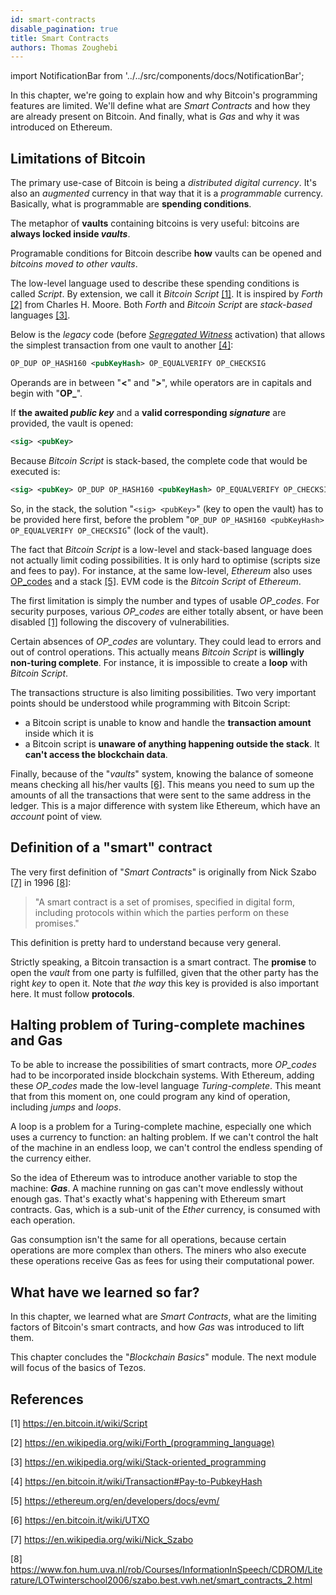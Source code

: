 ```yaml
---
id: smart-contracts
disable_pagination: true
title: Smart Contracts
authors: Thomas Zoughebi
---
```


import NotificationBar from '../../src/components/docs/NotificationBar';

In this chapter, we're going to explain how and why Bitcoin's programming features are limited. We'll define what are _Smart Contracts_ and how they are already present on Bitcoin. And finally, what is _Gas_ and why it was introduced on Ethereum.

## Limitations of Bitcoin
The primary use-case of Bitcoin is being a *distributed digital currency*. It's also an *augmented* currency in that way that it is a *programmable* currency. Basically, what is programmable are **spending conditions**.

The metaphor of **vaults** containing bitcoins is very useful: bitcoins are **always locked inside _vaults_**.

Programable conditions for Bitcoin describe **how** vaults can be opened and *bitcoins moved to other vaults*.

The low-level language used to describe these spending conditions is called *Script*. By extension, we call it *Bitcoin Script* [[1]](/blockchain-basics/smart-contracts#references). It is inspired by *Forth* [[2]](/blockchain-basics/smart-contracts#references) from Charles H. Moore. Both *Forth* and *Bitcoin Script* are *stack-based* languages [[3]](/blockchain-basics/smart-contracts#references).

Below is the *legacy* code (before [*Segregated Witness*](https://en.bitcoin.it/wiki/Segregated_Witness) activation) that allows the simplest transaction from one vault to another [[4]](/blockchain-basics/smart-contracts#references):

```xml
OP_DUP OP_HASH160 <pubKeyHash> OP_EQUALVERIFY OP_CHECKSIG
```

Operands are in between "**<**" and "**>**", while operators are in capitals and begin with "**OP_**".

If **the awaited _public key_** and a **valid corresponding _signature_** are provided, the vault is opened:

```xml
<sig> <pubKey> 
```

Because *Bitcoin Script* is stack-based, the complete code that would be executed is:

```xml
<sig> <pubKey> OP_DUP OP_HASH160 <pubKeyHash> OP_EQUALVERIFY OP_CHECKSIG
```

So, in the stack, the solution "`<sig> <pubKey>`" (key to open the vault) has to be provided here first, before the problem "`OP_DUP OP_HASH160 <pubKeyHash> OP_EQUALVERIFY OP_CHECKSIG`" (lock of the vault).

The fact that *Bitcoin Script* is a low-level and stack-based language does not actually limit coding possibilities. It is only hard to optimise (scripts size and fees to pay). For instance, at the same low-level, *Ethereum* also uses [OP_codes](https://www.ethervm.io/) and a stack [[5]](/blockchain-basics/smart-contracts#references). EVM code is the _Bitcoin Script_ of _Ethereum_.

The first limitation is simply the number and types of usable *OP_codes*. For security purposes, various *OP_codes* are either totally absent, or have been disabled [[1]](/blockchain-basics/smart-contracts#references) following the discovery of vulnerabilities.

Certain absences of *OP_codes* are voluntary. They could lead to errors and out of control operations. This actually means *Bitcoin Script* is **willingly non-turing complete**. For instance, it is impossible to create a **loop** with *Bitcoin Script*.

The transactions structure is also limiting possibilities. Two very important points should be understood while programming with Bitcoin Script:
- a Bitcoin script is unable to know and handle the **transaction amount** inside which it is
- a Bitcoin script is **unaware of anything happening outside the stack**. It **can't access the blockchain data**.

Finally, because of the "*vaults*" system, knowing the balance of someone means checking all his/her vaults [[6]](/blockchain-basics/smart-contracts#references). 
This means you need to sum up the amounts of all the transactions that were sent to the same address in the ledger.
This is a major difference with system like Ethereum, which have an *account* point of view.

## Definition of a "smart" contract
The very first definition of "*Smart Contracts*" is originally from Nick Szabo [[7]](/blockchain-basics/smart-contracts#references) in 1996 [[8]](/blockchain-basics/smart-contracts#references):

<NotificationBar>
  <p>
  <blockquote>"A smart contract is a set of promises, specified in digital form, including protocols within which the parties perform on these promises."</blockquote>
  </p>
</NotificationBar>

This definition is pretty hard to understand because very general.

Strictly speaking, a Bitcoin transaction is a smart contract. The **promise** to open the *vault* from one party is fulfilled, given that the other party has the right *key* to open it. Note that *the way* this key is provided is also important here. It must follow **protocols**.

## Halting problem of Turing-complete machines and Gas
To be able to increase the possibilities of smart contracts, more *OP_codes* had to be incorporated inside blockchain systems. With Ethereum, adding these *OP_codes* made the low-level language _Turing-complete_. This meant that from this moment on, one could program any kind of operation, including *jumps* and *loops*.

A loop is a problem for a Turing-complete machine, especially one which uses a currency to function: an halting problem. If we can't control the halt of the machine in an endless loop, we can't control the endless spending of the currency either.

So the idea of Ethereum was to introduce another variable to stop the machine: **_Gas_**. A machine running on gas can't move endlessly without enough gas. That's exactly what's happening with Ethereum smart contracts. Gas, which is a sub-unit of the *Ether* currency, is consumed with each operation.

Gas consumption isn't the same for all operations, because certain operations are more complex than others. The miners who also execute these operations receive Gas as fees for using their computational power.

## What have we learned so far?
In this chapter, we learned what are *Smart Contracts*, what are the limiting factors of Bitcoin's smart contracts, and how *Gas* was introduced to lift them.

This chapter concludes the "*Blockchain Basics*" module. The next module will focus of the basics of Tezos.

## References
[1] https://en.bitcoin.it/wiki/Script

[2] https://en.wikipedia.org/wiki/Forth_(programming_language)

[3] https://en.wikipedia.org/wiki/Stack-oriented_programming

[4] https://en.bitcoin.it/wiki/Transaction#Pay-to-PubkeyHash

[5] https://ethereum.org/en/developers/docs/evm/

[6] https://en.bitcoin.it/wiki/UTXO

[7] https://en.wikipedia.org/wiki/Nick_Szabo

[8] https://www.fon.hum.uva.nl/rob/Courses/InformationInSpeech/CDROM/Literature/LOTwinterschool2006/szabo.best.vwh.net/smart_contracts_2.html